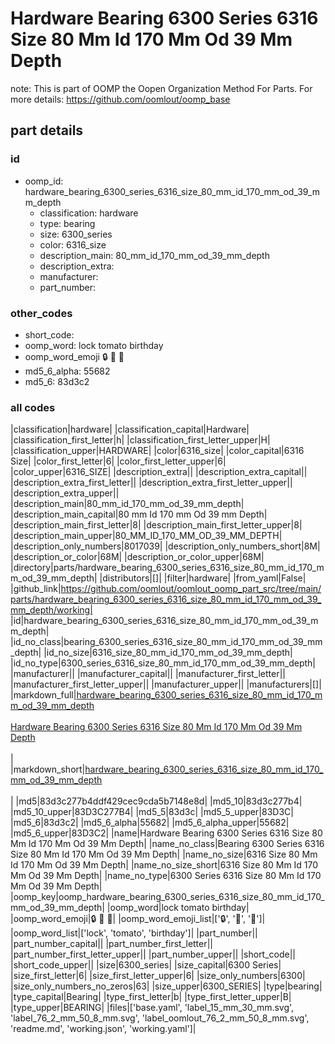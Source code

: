 # Hardware Bearing 6300 Series 6316 Size 80 Mm Id 170 Mm Od 39 Mm Depth  

note: This is part of OOMP the Oopen Organization Method For Parts. For more details: https://github.com/oomlout/oomp_base

##  part details





### id
* oomp_id: hardware_bearing_6300_series_6316_size_80_mm_id_170_mm_od_39_mm_depth
  * classification: hardware
  * type: bearing
  * size: 6300_series
  * color: 6316_size
  * description_main: 80_mm_id_170_mm_od_39_mm_depth
  * description_extra: 
  * manufacturer: 
  * part_number: 

### other_codes
* short_code: 
* oomp_word: lock tomato birthday
* oomp_word_emoji :lock: :tomato: :birthday:
* md5_6_alpha: 55682
* md5_6: 83d3c2

### all codes 
|classification|hardware|
|classification_capital|Hardware|
|classification_first_letter|h|
|classification_first_letter_upper|H|
|classification_upper|HARDWARE|
|color|6316_size|
|color_capital|6316 Size|
|color_first_letter|6|
|color_first_letter_upper|6|
|color_upper|6316_SIZE|
|description_extra||
|description_extra_capital||
|description_extra_first_letter||
|description_extra_first_letter_upper||
|description_extra_upper||
|description_main|80_mm_id_170_mm_od_39_mm_depth|
|description_main_capital|80 mm Id 170 mm Od 39 mm Depth|
|description_main_first_letter|8|
|description_main_first_letter_upper|8|
|description_main_upper|80_MM_ID_170_MM_OD_39_MM_DEPTH|
|description_only_numbers|8017039|
|description_only_numbers_short|8M|
|description_or_color|68M|
|description_or_color_upper|68M|
|directory|parts/hardware_bearing_6300_series_6316_size_80_mm_id_170_mm_od_39_mm_depth|
|distributors|[]|
|filter|hardware|
|from_yaml|False|
|github_link|https://github.com/oomlout/oomlout_oomp_part_src/tree/main/parts/hardware_bearing_6300_series_6316_size_80_mm_id_170_mm_od_39_mm_depth/working|
|id|hardware_bearing_6300_series_6316_size_80_mm_id_170_mm_od_39_mm_depth|
|id_no_class|bearing_6300_series_6316_size_80_mm_id_170_mm_od_39_mm_depth|
|id_no_size|6316_size_80_mm_id_170_mm_od_39_mm_depth|
|id_no_type|6300_series_6316_size_80_mm_id_170_mm_od_39_mm_depth|
|manufacturer||
|manufacturer_capital||
|manufacturer_first_letter||
|manufacturer_first_letter_upper||
|manufacturer_upper||
|manufacturers|[]|
|markdown_full|[hardware_bearing_6300_series_6316_size_80_mm_id_170_mm_od_39_mm_depth](https://github.com/oomlout/oomlout_oomp_part_src/tree/main/parts/hardware_bearing_6300_series_6316_size_80_mm_id_170_mm_od_39_mm_depth/working)<br>[](https://github.com/oomlout/oomlout_oomp_part_src/tree/main/parts/hardware_bearing_6300_series_6316_size_80_mm_id_170_mm_od_39_mm_depth/working)<br>[Hardware Bearing 6300 Series 6316 Size 80 Mm Id 170 Mm Od 39 Mm Depth](https://github.com/oomlout/oomlout_oomp_part_src/tree/main/parts/hardware_bearing_6300_series_6316_size_80_mm_id_170_mm_od_39_mm_depth/working)<br><br>|
|markdown_short|[hardware_bearing_6300_series_6316_size_80_mm_id_170_mm_od_39_mm_depth](https://github.com/oomlout/oomlout_oomp_part_src/tree/main/parts/hardware_bearing_6300_series_6316_size_80_mm_id_170_mm_od_39_mm_depth/working)<br><br>|
|md5|83d3c277b4ddf429cec9cda5b7148e8d|
|md5_10|83d3c277b4|
|md5_10_upper|83D3C277B4|
|md5_5|83d3c|
|md5_5_upper|83D3C|
|md5_6|83d3c2|
|md5_6_alpha|55682|
|md5_6_alpha_upper|55682|
|md5_6_upper|83D3C2|
|name|Hardware Bearing 6300 Series 6316 Size 80 Mm Id 170 Mm Od 39 Mm Depth|
|name_no_class|Bearing 6300 Series 6316 Size 80 Mm Id 170 Mm Od 39 Mm Depth|
|name_no_size|6316 Size 80 Mm Id 170 Mm Od 39 Mm Depth|
|name_no_size_short|6316 Size 80 Mm Id 170 Mm Od 39 Mm Depth|
|name_no_type|6300 Series 6316 Size 80 Mm Id 170 Mm Od 39 Mm Depth|
|oomp_key|oomp_hardware_bearing_6300_series_6316_size_80_mm_id_170_mm_od_39_mm_depth|
|oomp_word|lock tomato birthday|
|oomp_word_emoji|:lock: :tomato: :birthday:|
|oomp_word_emoji_list|[':lock:', ':tomato:', ':birthday:']|
|oomp_word_list|['lock', 'tomato', 'birthday']|
|part_number||
|part_number_capital||
|part_number_first_letter||
|part_number_first_letter_upper||
|part_number_upper||
|short_code||
|short_code_upper||
|size|6300_series|
|size_capital|6300 Series|
|size_first_letter|6|
|size_first_letter_upper|6|
|size_only_numbers|6300|
|size_only_numbers_no_zeros|63|
|size_upper|6300_SERIES|
|type|bearing|
|type_capital|Bearing|
|type_first_letter|b|
|type_first_letter_upper|B|
|type_upper|BEARING|
|files|['base.yaml', 'label_15_mm_30_mm.svg', 'label_76_2_mm_50_8_mm.svg', 'label_oomlout_76_2_mm_50_8_mm.svg', 'readme.md', 'working.json', 'working.yaml']|

